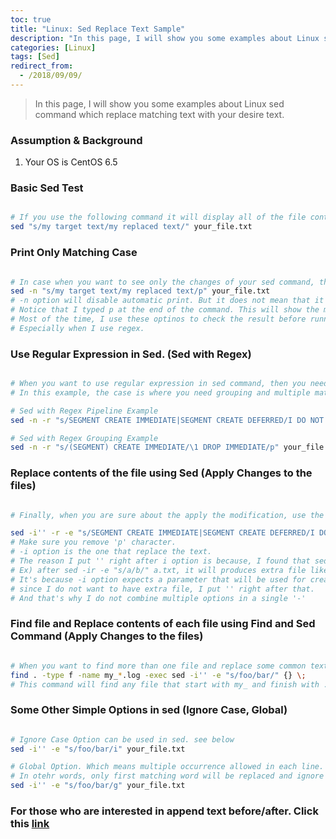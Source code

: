 ```yaml
---
toc: true
title: "Linux: Sed Replace Text Sample"
description: "In this page, I will show you some examples about Linux sed command which replace matching text with your desire text."
categories: [Linux]
tags: [Sed]
redirect_from:
  - /2018/09/09/
---
```


> In this page, I will show you some examples about Linux sed command which replace matching text with your desire text.

### Assumption & Background

1. Your OS is CentOS 6.5

### Basic Sed Test

```bash

# If you use the following command it will display all of the file contents including text replacement.
sed "s/my target text/my replaced text/" your_file.txt 

```

### Print Only Matching Case

```bash

# In case when you want to see only the changes of your sed command, then use the following options.
sed -n "s/my target text/my replaced text/p" your_file.txt 
# -n option will disable automatic print. But it does not mean that it will print mathcing sed command lines.
# Notice that I typed p at the end of the command. This will show the matching sed line if there is any.
# Most of the time, I use these optinos to check the result before running. 
# Especially when I use regex.

```

### Use Regular Expression in Sed. (Sed with Regex)

```bash

# When you want to use regular expression in sed command, then you need -r option.
# In this example, the case is where you need grouping and multiple matching (A Or B. Pipeline in other word)

# Sed with Regex Pipeline Example
sed -n -r "s/SEGMENT CREATE IMMEDIATE|SEGMENT CREATE DEFERRED/I DO NOT WANT SEGMENT SYNTAX/p" your_file.txt 

# Sed with Regex Grouping Example
sed -n -r "s/(SEGMENT) CREATE IMMEDIATE/\1 DROP IMMEDIATE/p" your_file.txt

```

### Replace contents of the file using Sed (Apply Changes to the files)

```bash

# Finally, when you are sure about the apply the modification, use the following

sed -i'' -r -e "s/SEGMENT CREATE IMMEDIATE|SEGMENT CREATE DEFERRED/I DO NOT WANT SEGMENT SYNTAX/" your_file.txt 
# Make sure you remove 'p' character. 
# -i option is the one that replace the text.
# The reason I put '' right after i option is because, I found that sed makes another copy of the file with different file type.
# Ex) after sed -ir -e "s/a/b/" a.txt, it will produces extra file like a.txtr 
# It's because -i option expects a parameter that will be used for creating a back-up file name. 
# since I do not want to have extra file, I put '' right after that.
# And that's why I do not combine multiple options in a single '-' 

```

### Find file and Replace contents of each file using Find and Sed Command (Apply Changes to the files)

```bash

# When you want to find more than one file and replace some common text, then use the following.
find . -type f -name my_*.log -exec sed -i'' -e "s/foo/bar/" {} \;
# This command will find any file that start with my_ and finish with .log and for each find found, it will apply sed command.

```

### Some Other Simple Options in sed (Ignore Case, Global)

```bash

# Ignore Case Option can be used in sed. see below 
sed -i'' -e "s/foo/bar/i" your_file.txt

# Global Option. Which means multiple occurrence allowed in each line. 
# In otehr words, only first matching word will be replaced and ignore others for each line when 'g' is not appeard.
sed -i'' -e "s/foo/bar/g" your_file.txt

```

### For those who are interested in append text before/after. Click this [link](https://marindie.github.io/blog/2018/09/09/Sed-Append-Before-After-Sample-EN)

[^1]: This is a footnote.

[kramdown]: https://kramdown.gettalong.org/
[My Blog]: https://marindie.github.io